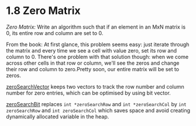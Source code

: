 # 1.8 Zero Matrix

*Zero Matrix:* Write an algorithm such that if an element in an MxN matrix is 0, its entire row and column are set to 0.

From the book: At first glance, this problem seems easy: just iterate through the matrix and every time we see a cell with value zero, set its row and column to 0. There's one problem with that solution though: when we come across other cells in that row or column, we'll see the zeros and change their row and column to zero.Pretty soon, our entire matrix will be set to zeros.

[zeroSearchVector](./zeroMatrix/zeroSearchVector.cpp) keeps two vectors to track the row number and column number for zero entries, which can be optimised by using bit vector.

[zeroSearchBit](./zeroMatrix/zeroSearchBit.cpp) replaces `int *zeroSearchRow` and `int *zeroSearchCol` by `int zeroSearchRow` and `int zeroSearchCol` which saves space and avoid creating dynamically allocated variable in the heap.
